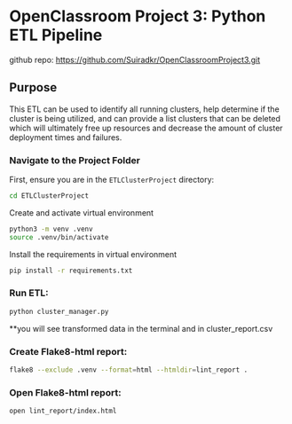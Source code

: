 # OpenClassroom Project 3: Python ETL Pipeline
github repo: https://github.com/Suiradkr/OpenClassroomProject3.git
## Purpose
This ETL can be used to identify all running clusters, help determine if the cluster is being utilized, and can provide a list clusters that can be deleted which will ultimately free up resources and decrease the amount of cluster deployment times and failures.

### Navigate to the Project Folder

First, ensure you are in the `ETLClusterProject` directory:

```bash
cd ETLClusterProject
```

Create and activate virtual environment
```bash
python3 -m venv .venv
source .venv/bin/activate
```

Install the requirements in virtual environment
```bash
pip install -r requirements.txt 
```
### Run ETL:
```bash
python cluster_manager.py
```
**you will see transformed data in the terminal and in cluster_report.csv

### Create Flake8-html report:
```bash
flake8 --exclude .venv --format=html --htmldir=lint_report .
```
### Open Flake8-html report:
```bash
open lint_report/index.html 
```
